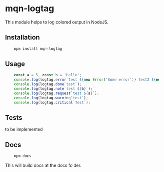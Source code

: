 # mqn-logtag

This module helps to log colored output in NodeJS.

## Installation

```sh
    npm install mqn-logtag
```

## Usage

```javascript
    const a = 5, const b = 'Hello';
    console.log(logtag.error`test ${new Error('Some error')} test2 ${new Error('Some other error')}`);
    console.log(logtag.done`test`);
    console.log(logtag.note`test ${b}`);
    console.log(logtag.request`test ${a}`);
    console.log(logtag.warning`test`);
    console.log(logtag.critical`Test`);
```

## Tests

to be implemented

## Docs

```sh
    npm docs
```

This will build docs at the docs folder.